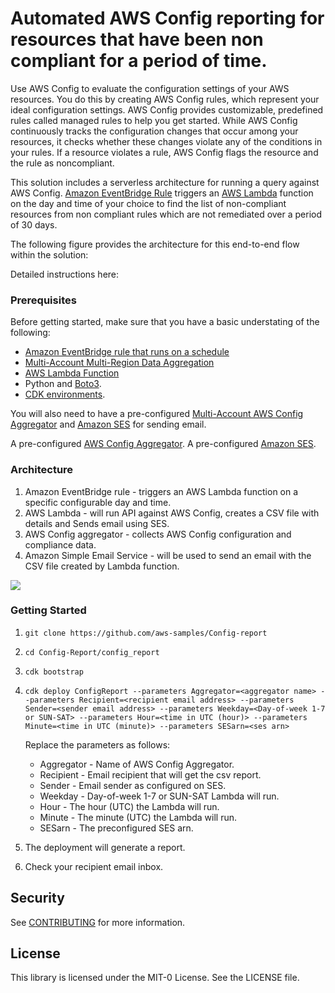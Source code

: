# Automated AWS Config reporting for resources that have been non compliant for a period of time.

Use AWS Config to evaluate the configuration settings of your AWS resources. You do this by creating AWS Config rules, which represent your ideal configuration settings. AWS Config provides customizable, predefined rules called managed rules to help you get started. While AWS Config continuously tracks the configuration changes that occur among your resources, it checks whether these changes violate any of the conditions in your rules. If a resource violates a rule, AWS Config flags the resource and the rule as noncompliant.

This solution includes a serverless architecture for running a query against AWS Config.  [Amazon EventBridge Rule](https://docs.aws.amazon.com/eventbridge/latest/userguide/eb-rules.html) triggers an [AWS Lambda](https://aws.amazon.com/lambda/) function on the day and time of your choice to find the list of non-compliant resources from non compliant rules which are not remediated over a period of 30 days. 

The following figure provides the architecture for this end-to-end flow within the solution:


Detailed instructions here: <Link to blog>

### Prerequisites

Before getting started, make sure that you have a basic understating of the following:
* [Amazon EventBridge rule that runs on a schedule](https://docs.aws.amazon.com/eventbridge/latest/userguide/eb-create-rule-schedule.html)
* [Multi-Account Multi-Region Data Aggregation](https://docs.aws.amazon.com/config/latest/developerguide/aggregate-data.html)
* [AWS Lambda Function](https://docs.aws.amazon.com/lambda/latest/dg/welcome.html)
* Python and [Boto3](https://boto3.amazonaws.com/v1/documentation/api/latest/index.html).
* [CDK environments](https://docs.aws.amazon.com/cdk/v2/guide/environments.html).  

You will also need to have a pre-configured [Multi-Account AWS Config Aggregator](https://docs.aws.amazon.com/config/latest/developerguide/setup-aggregator-console.html) and [Amazon SES](https://docs.aws.amazon.com/ses/latest/dg/setting-up.html) for sending email.

A pre-configured [AWS Config Aggregator](https://docs.aws.amazon.com/config/latest/developerguide/setup-aggregator-console.html).
A pre-configured [Amazon SES](https://docs.aws.amazon.com/ses/latest/dg/setting-up.html).



### Architecture
1. Amazon EventBridge rule - triggers an AWS Lambda function on a specific configurable day and time.
2. AWS Lambda - will run API against AWS Config, creates a CSV file with details and Sends email using SES.
3. AWS Config aggregator - collects AWS Config configuration and compliance data.
4. Amazon Simple Email Service - will be used to send an email with the CSV file created by Lambda function.

![](draw/configreport.png)


### Getting Started

1. ```git clone https://github.com/aws-samples/Config-report```
2. ```cd Config-Report/config_report```
3. ```cdk bootstrap```
4. ```cdk deploy ConfigReport --parameters Aggregator=<aggregator name> --parameters Recipient=<recipient email address> --parameters Sender=<sender email address> --parameters Weekday=<Day-of-week 1-7 or SUN-SAT> --parameters Hour=<time in UTC (hour)> --parameters Minute=<time in UTC (minute)> --parameters SESarn=<ses arn>```  
    
    Replace the parameters as follows:
    * Aggregator - Name of AWS Config Aggregator.
    * Recipient - Email recipient that will get the csv report.
    * Sender - Email sender as configured on SES.
    * Weekday - Day-of-week 1-7 or SUN-SAT Lambda will run. 
    * Hour - The hour (UTC) the Lambda will run.
    * Minute - The minute (UTC) the Lambda will run.
    * SESarn - The preconfigured SES arn.

5. The deployment will generate a report.
6. Check your recipient email inbox.


## Security
See [CONTRIBUTING](CONTRIBUTING.md#security-issue-notifications) for more information.

## License
This library is licensed under the MIT-0 License. See the LICENSE file.